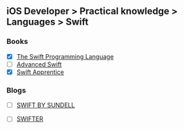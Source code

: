 ## iOS Developer > Practical knowledge > Languages > Swift

### Books
- [x] [The Swift Programming Language](https://geo.itunes.apple.com/us/book/the-swift-programming-language-swift-4-1/id881256329?mt=11)
- [ ] [Advanced Swift](https://www.objc.io/books/advanced-swift/)
- [x] [Swift Apprentice](https://store.raywenderlich.com/products/swift-apprentice?_ga=2.74566868.712179774.1519384552-896491817.1510924963)

### Blogs
- [ ] [SWIFT BY SUNDELL](https://www.swiftbysundell.com/)
- [ ] [SWIFTER](http://en.swifter.tips)


